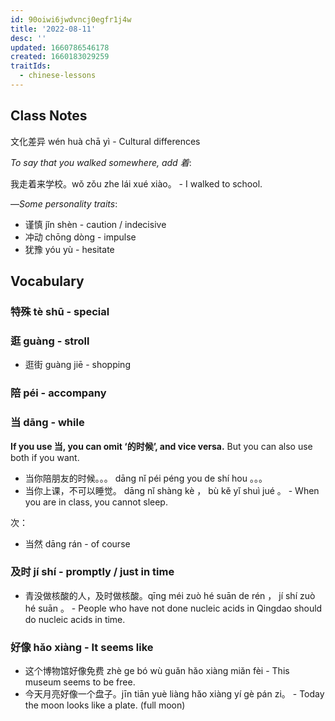 ```yaml
---
id: 90oiwi6jwdvncj0egfr1j4w
title: '2022-08-11'
desc: ''
updated: 1660786546178
created: 1660183029259
traitIds:
  - chinese-lessons
---
```


## Class Notes

文化差异 wén huà chā yì - Cultural differences

_To say that you walked somewhere, add 着_:

我走着来学校。wǒ zǒu zhe lái xué xiào。 - I walked to school.

—_Some personality traits_:
- 谨慎 jǐn shèn - caution / indecisive
- 冲动 chōng dòng - impulse
- 犹豫 yóu yù - hesitate

## Vocabulary

### 特殊 tè shū - special

### 逛 guàng - stroll

- 逛街 guàng jiē - shopping

### 陪 péi - accompany

### 当 dāng - while

**If you use 当, you can omit ‘的时候’, and vice versa.** But you can also use both if you want.

- 当你陪朋友的时候。。。 dāng nǐ péi péng you de shí hou 。。。
- 当你上课，不可以睡觉。 dāng nǐ shàng kè ， bù kě yǐ shuì jué 。 - When you are in class, you cannot sleep.

次：
- 当然 dāng rán - of course


### 及时 jí shí - promptly / just in time

- 青没做核酸的人，及时做核酸。qīng méi zuò hé suān de rén ， jí shí zuò hé suān 。 - People who have not done nucleic acids in Qingdao should do nucleic acids in time.

### 好像 hǎo xiàng - It seems like

- 这个博物馆好像免费 zhè ge bó wù guǎn hǎo xiàng miǎn fèi - This museum seems to be free.
- 今天月亮好像一个盘子。jīn tiān yuè liàng hǎo xiàng yí gè pán zi。 - Today the moon looks like a plate. (full moon)